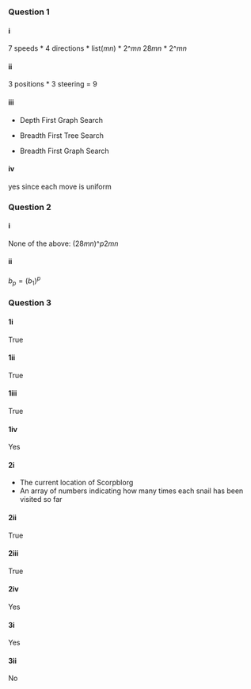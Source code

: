 ### Question 1
#### i
7 speeds * 4 directions * list($mn$) * 2^$mn$
28$mn$ * 2^$mn$
#### ii
3 positions * 3 steering = 9

#### iii
* Depth First Graph Search
       
* Breadth First Tree Search
       
* Breadth First Graph Search

#### iv
yes since each move is uniform


### Question 2
#### i
None of the above: (28$mn$)^$p$2$mn$

#### ii
$b_p = (b_1)^p$


### Question 3
#### 1i
True

#### 1ii
True

#### 1iii
True

#### 1iv
Yes

#### 2i
* The current location of Scorpblorg
* An array of numbers indicating how many times each snail has been visited so far

#### 2ii
True

#### 2iii
True

#### 2iv
Yes

#### 3i
Yes

#### 3ii
No